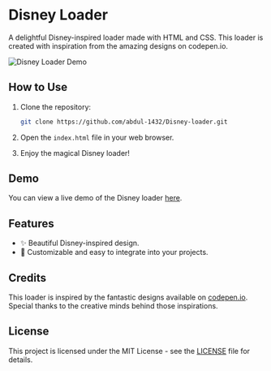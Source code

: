 # Disney Loader

A delightful Disney-inspired loader made with HTML and CSS. This loader is created with inspiration from the amazing designs on codepen.io.

![Disney Loader Demo](demo.gif)

## How to Use

1. Clone the repository:

   ```bash
   git clone https://github.com/abdul-1432/Disney-loader.git
   ```

2. Open the `index.html` file in your web browser.

3. Enjoy the magical Disney loader!

## Demo

You can view a live demo of the Disney loader [here](https://yourusername.github.io/disney-loader).

## Features

- ✨ Beautiful Disney-inspired design.
- 🎨 Customizable and easy to integrate into your projects.

## Credits

This loader is inspired by the fantastic designs available on [codepen.io](https://codepen.io/). Special thanks to the creative minds behind those inspirations.

## License

This project is licensed under the MIT License - see the [LICENSE](LICENSE) file for details.
